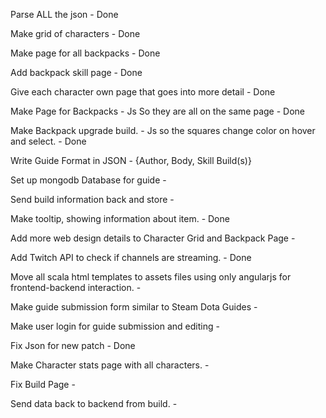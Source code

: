 Parse ALL the json - Done  

Make grid of characters  - Done

Make page for all backpacks - Done

Add backpack skill page - Done

Give each character own page that goes into more detail  - Done

Make Page for Backpacks - Js So they are all on the same page - Done

Make Backpack upgrade build. - Js so the squares change color on hover and select. - Done

Write Guide Format in JSON - {Author, Body, Skill Build(s)}

Set up mongodb Database for guide - 

Send build information back and store - 

Make tooltip, showing information about item. - Done

Add more web design details to Character Grid and Backpack Page - 

Add Twitch API to check if channels are streaming. - Done

Move all scala html templates to assets files using only angularjs for frontend-backend interaction. - 

Make guide submission form similar to Steam Dota Guides - 

Make user login for guide submission and editing - 

Fix Json for new patch - Done

Make Character stats page with all characters. - 

Fix Build Page - 

Send data back to backend from build. - 
